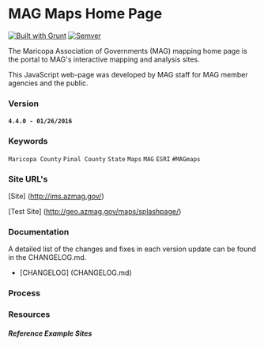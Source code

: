 MAG Maps Home Page
===================

[![Built with Grunt](https://cdn.gruntjs.com/builtwith.png)](http://gruntjs.com/)
[![Semver](http://img.shields.io/SemVer/2.0.0.png)](http://semver.org/spec/v2.0.0.html)

The Maricopa Association of Governments (MAG) mapping home page is the portal to MAG's interactive mapping and analysis sites.

This JavaScript web-page was developed by MAG staff for MAG member agencies and the public.

### Version

#### `4.4.0 - 01/26/2016`

### Keywords

`Maricopa County` `Pinal County` `State` `Maps` `MAG` `ESRI` `#MAGmaps`

### Site URL's

[Site] (http://ims.azmag.gov/)

[Test Site] (http://geo.azmag.gov/maps/splashpage/)

### Documentation

A detailed list of the changes and fixes in each version update can be found in the CHANGELOG.md.

- [CHANGELOG] (CHANGELOG.md)

### Process

### Resources

#### ***Reference Example Sites***